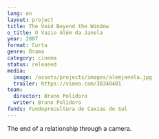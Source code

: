 ```yaml
---
lang: en
layout: project
title: The Void Beyond the Window
o_title: O Vazio Além da Janela
year: 2007
format: Curta
genre: Drama
category: cinema
status: released
media:
  image: /assets/projects/images/alemjanela.jpg
  trailer: https://vimeo.com/38340401
team:
  director: Bruno Polidoro
  writer: Bruno Polidoro
funds: Fundoprocultura de Caxias do Sul
---
```


The end of a relationship through a camera.
